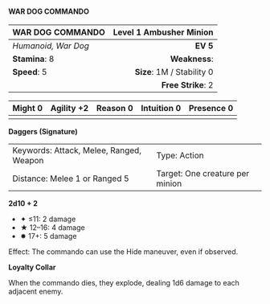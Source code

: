 #### WAR DOG COMMANDO

| WAR DOG COMMANDO    | **Level 1 Ambusher Minion** |
| :------------------ | --------------------------: |
| *Humanoid, War Dog* |                    **EV 5** |
| **Stamina**: 8      |               **Weakness**: |
| **Speed**: 5        |  **Size**: 1M / Stability 0 |
|                     |          **Free Strike**: 2 |

| **Might** 0 | **Agility** +2 | **Reason** 0 | **Intuition** 0 | **Presence** 0 |
| ----------- | -------------- | ------------ | --------------- | -------------- |
|             |                |              |                 |                |

**Daggers (Signature)**

|                                         |                                 |
| :-------------------------------------- | :------------------------------ |
| Keywords: Attack, Melee, Ranged, Weapon | Type: Action                    |
| Distance: Melee 1 or Ranged 5           | Target: One creature per minion |

**2d10 + 2**

- ✦ ≤11: 2 damage
- ★ 12–16: 4 damage
- ✸ 17+: 5 damage

Effect: The commando can use the Hide maneuver, even if observed.

**Loyalty Collar**

When the commando dies, they explode, dealing 1d6 damage to each adjacent enemy.
